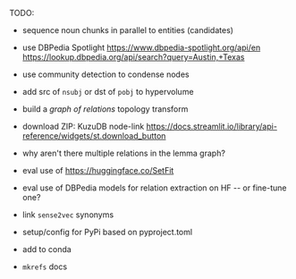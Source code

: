 TODO:

  * sequence noun chunks in parallel to entities (candidates)

  * use DBPedia Spotlight
  https://www.dbpedia-spotlight.org/api/en
  https://lookup.dbpedia.org/api/search?query=Austin,+Texas

  * use community detection to condense nodes
  * add src of `nsubj` or dst of `pobj` to hypervolume

  * build a _graph of relations_ topology transform

  * download ZIP: KuzuDB node-link
  https://docs.streamlit.io/library/api-reference/widgets/st.download_button

  * why aren't there multiple relations in the lemma graph?

  * eval use of https://huggingface.co/SetFit
  * eval use of DBPedia models for relation extraction on HF -- or fine-tune one?
  * link `sense2vec` synonyms

  * setup/config for PyPi based on pyproject.toml
  * add to conda
  * `mkrefs` docs
